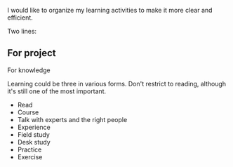 
I would like to organize my learning activities to make it more clear and efficient.

Two lines: 

For project
- 


For knowledge


Learning could be three in various forms. Don't restrict to reading, although it's still one of the most important. 
- Read
- Course
- Talk with experts and the right people
- Experience
- Field study
- Desk study
- Practice
- Exercise

